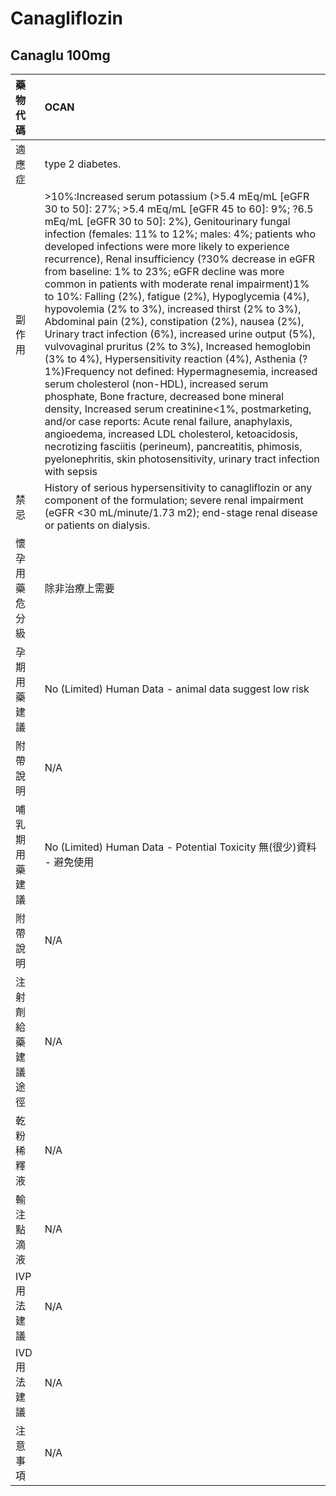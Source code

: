 # Canagliflozin

## Canaglu 100mg

| 藥物代碼 | OCAN |
| :--- | :--- |
| 適應症 | type 2 diabetes. |
| 副作用 | &gt;10%:Increased serum potassium \(&gt;5.4 mEq/mL \[eGFR 30 to 50\]: 27%; &gt;5.4 mEq/mL \[eGFR 45 to 60\]: 9%; ?6.5 mEq/mL \[eGFR 30 to 50\]: 2%\), Genitourinary fungal infection \(females: 11% to 12%; males: 4%; patients who developed infections were more likely to experience recurrence\), Renal insufficiency \(?30% decrease in eGFR from baseline: 1% to 23%; eGFR decline was more common in patients with moderate renal impairment\)1% to 10%: Falling \(2%\), fatigue \(2%\),  Hypoglycemia \(4%\), hypovolemia \(2% to 3%\), increased thirst \(2% to 3%\),  Abdominal pain \(2%\), constipation \(2%\), nausea \(2%\), Urinary tract infection \(6%\), increased urine output \(5%\), vulvovaginal pruritus \(2% to 3%\), Increased hemoglobin \(3% to 4%\), Hypersensitivity reaction \(4%\),  Asthenia \(?1%\)Frequency not defined:  Hypermagnesemia, increased serum cholesterol \(non-HDL\), increased serum phosphate, Bone fracture, decreased bone mineral density, Increased serum creatinine&lt;1%, postmarketing, and/or case reports: Acute renal failure, anaphylaxis, angioedema, increased LDL cholesterol, ketoacidosis, necrotizing fasciitis \(perineum\), pancreatitis, phimosis, pyelonephritis, skin photosensitivity, urinary tract infection with sepsis |
| 禁忌 | History of serious hypersensitivity to canagliflozin or any component of the formulation; severe renal impairment \(eGFR &lt;30 mL/minute/1.73 m2\); end-stage renal disease or patients on dialysis. |
| 懷孕用藥危分級 | 除非治療上需要 |
| 孕期用藥建議 | No \(Limited\) Human Data - animal data suggest low risk |
| 附帶說明 | N/A |
| 哺乳期用藥建議 | No \(Limited\) Human Data - Potential Toxicity 無\(很少\)資料 - 避免使用 |
| 附帶說明 | N/A |
| 注射劑給藥建議途徑 | N/A |
| 乾粉稀釋液 | N/A |
| 輸注點滴液 | N/A |
| IVP 用法建議 | N/A |
| IVD 用法建議 | N/A |
| 注意事項 | N/A |


